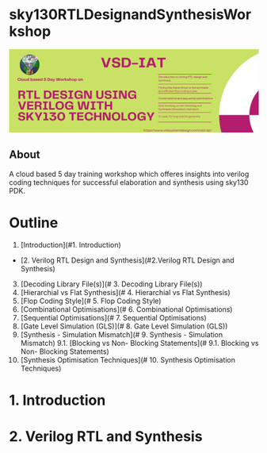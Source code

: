 # sky130RTLDesignandSynthesisWorkshop
![Workshop Banner](/docs/workshop_banner.png)

## About

A cloud based 5 day training workshop which offeres insights into verilog coding techniques for successful elaboration and synthesis using sky130 PDK.

# Outline

1. [Introduction](#1. Introduction)
- [2. Verilog RTL Design and Synthesis](#2.Verilog RTL Design and Synthesis)
3. [Decoding Library File(s)](# 3. Decoding Library File(s))
4. [Hierarchial vs Flat Synthesis](# 4. Hierarchial vs Flat Synthesis)
5. [Flop Coding Style](# 5. Flop Coding Style)
6. [Combinational Optimisations](# 6. Combinational Optimisations)
7. [Sequential Optimisations](# 7. Sequential Optimisations)
8. [Gate Level Simulation (GLS)](# 8. Gate Level Simulation (GLS))
9. [Synthesis - Simulation Mismatch](# 9. Synthesis - Simulation Mismatch)
9.1. [Blocking vs Non- Blocking Statements](# 9.1. Blocking vs Non- Blocking Statements)
10. [Synthesis Optimisation Techniques](# 10. Synthesis Optimisation Techniques)

# 1. Introduction

# 2. Verilog RTL and Synthesis

